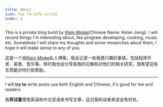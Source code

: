 ```yaml
---
title: About
icon: fas fa-info-circle
order: 4
---
```


This is a private blog build by [Klein Mioke](https://github.com/Mioke)(Chinese Name: Kelan Jiang). I will record things I'm interesting about, like program developing, cooking, music etc. Sometimes I will share my thoughts and some researches about them, I hope it will make sense to any of you. 

这是一个由[Klein Mioke](https://github.com/Mioke)私人博客。我会记录一些我感兴趣的事情，包括程序开发、美食、音乐等。有时我也会分享些我的见解和对他们的相关研究，我希望这些东西能对你们有帮助。

---

I will **try to** write posts use both English and Chinese, it's good for me and readers.

我**将试着**使用英语和中文双语来书写文章，这对我和读者来说会有好处。
